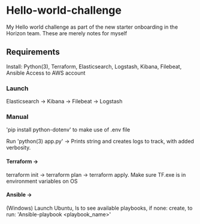 # Hello-world-challenge
My Hello world challenge as part of the new starter onboarding in the Horizon team.
These are merely notes for myself

## Requirements
Install: Python(3), Terraform, Elasticsearch, Logstash, Kibana, Filebeat, Ansible
Access to AWS account

### Launch
Elasticsearch -> Kibana -> Filebeat -> Logstash

### Manual
'pip install python-dotenv' to make use of .env file

Run 'python(3) app.py' -> Prints string and creates logs to track, with added verbosity.

#### Terraform ->
terraform init -> terraform plan -> terraform apply.
Make sure TF.exe is in environment variables on OS

#### Ansible ->
(Windows) Launch Ubuntu, ls to see available playbooks, if none: create, to run: 'Ansible-playbook <playbook_name>'